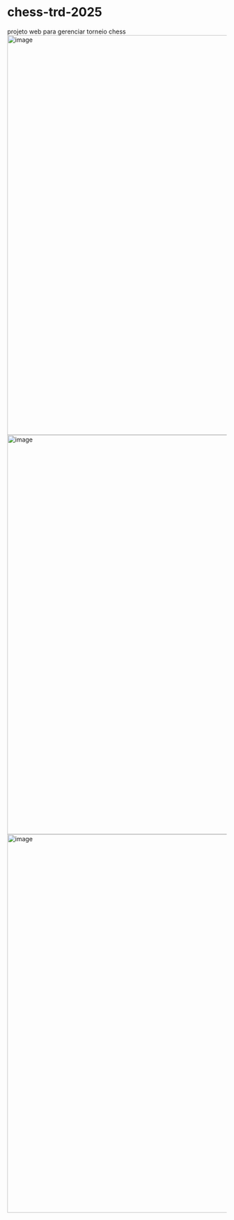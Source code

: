 # chess-trd-2025
projeto web para gerenciar torneio chess
<img width="1920" height="917" alt="image" src="https://github.com/user-attachments/assets/a4722e88-fec8-4733-8a71-ae702818fad1" />
<img width="1920" height="916" alt="image" src="https://github.com/user-attachments/assets/af0f1d4f-e1b5-4169-aa4f-060b9c511c15" />
<img width="1601" height="868" alt="image" src="https://github.com/user-attachments/assets/a0bd418e-6d86-4073-8576-e1c321d3142b" />

